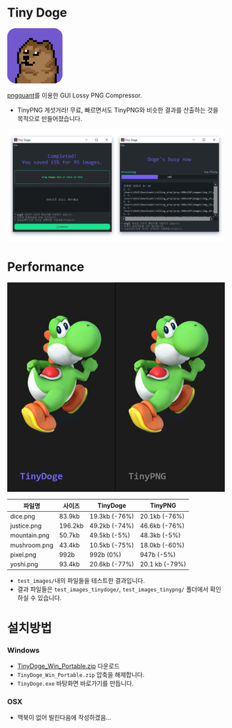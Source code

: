 # Tiny Doge
![icon](./source/icon.png)

[pngquant](https://pngquant.org/)를 이용한 GUI Lossy PNG Compressor.
- TinyPNG 게섯거라! 무료, 빠르면서도 TinyPNG와 비슷한 결과를 산출하는 것을 목적으로 만들어졌습니다.

![screenshot](./screenshot.png)


# Performance
![comparison](./comparison.png)

| 파일명          | 사이즈     | TinyDoge      | TinyPNG        |
|--------------|---------|---------------|----------------|
| dice.png     | 83.9kb  | 19.3kb (-76%) | 20.1kb (-76%)  |
| justice.png  | 196.2kb | 49.2kb (-74%) | 46.6kb (-76%)  |
| mountain.png | 50.7kb  | 49.5kb (-5%)  | 48.3kb (-5%)   |
| mushroom.png | 43.4kb  | 10.5kb (-75%) | 18.0kb (-60%)  |
| pixel.png    | 992b    | 992b (0%)     | 947b (-5%)     |
| yoshi.png    | 93.4kb  | 20.6kb (-77%) | 20.1 kb (-79%) |
- `test_images/`내의 파일들을 테스트한 결과입니다.
- 결과 파일들은 `test_images_tinydoge/`, `test_images_tinypng/` 폴더에서 확인하실 수 있습니다.

# 설치방법
### Windows
- [TinyDoge_Win_Portable.zip](https://github.com/lx5475/TinyDoge/raw/master/TinyDoge_Win_Portable.zip) 다운로드
- `TinyDoge_Win_Portable.zip` 압축을 해제합니다.
- `TinyDoge.exe` 바탕화면 바로가기를 만듭니다.

### OSX
- 맥북이 없어 빌린다음에 작성하겠음...
